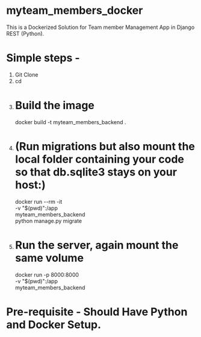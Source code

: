 # myteam_members_docker
This is a Dockerized Solution for Team member Management App in Django REST (Python).

# Simple steps - 

1. Git Clone <repo Name>
2. cd <director>
3. # Build the image
   docker build -t myteam_members_backend .
5. # (Run migrations but also mount the local folder containing your code so that db.sqlite3 stays on your host:)
   docker run --rm -it \
  -v "$(pwd)":/app \
  myteam_members_backend \
  python manage.py migrate
6. # Run the server, again mount the same volume
   docker run -p 8000:8000 \
  -v "$(pwd)":/app \
  myteam_members_backend

# Pre-requisite - Should Have Python and Docker Setup.


